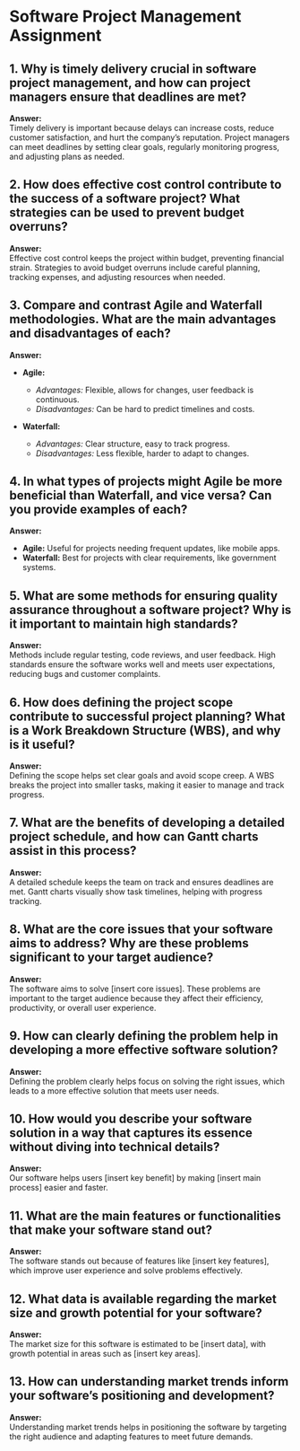 # Software Project Management Assignment

## 1. Why is timely delivery crucial in software project management, and how can project managers ensure that deadlines are met?

**Answer:**  
Timely delivery is important because delays can increase costs, reduce customer satisfaction, and hurt the company’s reputation. Project managers can meet deadlines by setting clear goals, regularly monitoring progress, and adjusting plans as needed.

## 2. How does effective cost control contribute to the success of a software project? What strategies can be used to prevent budget overruns?

**Answer:**  
Effective cost control keeps the project within budget, preventing financial strain. Strategies to avoid budget overruns include careful planning, tracking expenses, and adjusting resources when needed.

## 3. Compare and contrast Agile and Waterfall methodologies. What are the main advantages and disadvantages of each?

**Answer:**  
- **Agile:**  
   - *Advantages:* Flexible, allows for changes, user feedback is continuous.  
   - *Disadvantages:* Can be hard to predict timelines and costs.
  
- **Waterfall:**  
   - *Advantages:* Clear structure, easy to track progress.  
   - *Disadvantages:* Less flexible, harder to adapt to changes.

## 4. In what types of projects might Agile be more beneficial than Waterfall, and vice versa? Can you provide examples of each?

**Answer:**  
- **Agile:** Useful for projects needing frequent updates, like mobile apps.  
- **Waterfall:** Best for projects with clear requirements, like government systems.

## 5. What are some methods for ensuring quality assurance throughout a software project? Why is it important to maintain high standards?

**Answer:**  
Methods include regular testing, code reviews, and user feedback. High standards ensure the software works well and meets user expectations, reducing bugs and customer complaints.

## 6. How does defining the project scope contribute to successful project planning? What is a Work Breakdown Structure (WBS), and why is it useful?

**Answer:**  
Defining the scope helps set clear goals and avoid scope creep. A WBS breaks the project into smaller tasks, making it easier to manage and track progress.

## 7. What are the benefits of developing a detailed project schedule, and how can Gantt charts assist in this process?

**Answer:**  
A detailed schedule keeps the team on track and ensures deadlines are met. Gantt charts visually show task timelines, helping with progress tracking.

## 8. What are the core issues that your software aims to address? Why are these problems significant to your target audience?

**Answer:**  
The software aims to solve [insert core issues]. These problems are important to the target audience because they affect their efficiency, productivity, or overall user experience.

## 9. How can clearly defining the problem help in developing a more effective software solution?

**Answer:**  
Defining the problem clearly helps focus on solving the right issues, which leads to a more effective solution that meets user needs.

## 10. How would you describe your software solution in a way that captures its essence without diving into technical details?

**Answer:**  
Our software helps users [insert key benefit] by making [insert main process] easier and faster.

## 11. What are the main features or functionalities that make your software stand out?

**Answer:**  
The software stands out because of features like [insert key features], which improve user experience and solve problems effectively.

## 12. What data is available regarding the market size and growth potential for your software?

**Answer:**  
The market size for this software is estimated to be [insert data], with growth potential in areas such as [insert key areas].

## 13. How can understanding market trends inform your software’s positioning and development?

**Answer:**  
Understanding market trends helps in positioning the software by targeting the right audience and adapting features to meet future demands.
